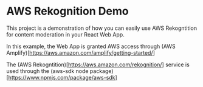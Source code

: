 # AWS Rekognition Demo 

This project is a demonstration of how you can easily use AWS Rekogntition for content moderation in your React Web App.  

In this example, the Web App is granted AWS access through (AWS Amplify)[https://aws.amazon.com/amplify/getting-started/]

The (AWS Rekogntition)[https://aws.amazon.com/rekognition/] service is used through the (aws-sdk node package)[https://www.npmjs.com/package/aws-sdk] 

##


